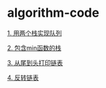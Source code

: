 # algorithm-code

[1. 用两个栈实现队列](https://github.com/juqiPeng/algorithm-code/tree/master/queue_with_two_stacks)

[2. 包含min函数的栈](https://github.com/juqiPeng/algorithm-code/tree/master/min_stack)

[3. 从尾到头打印链表](https://github.com/juqiPeng/algorithm-code/tree/master/reverse_list_node)

[4. 反转链表](https://github.com/juqiPeng/algorithm-code/tree/master/reverse_linked_list)